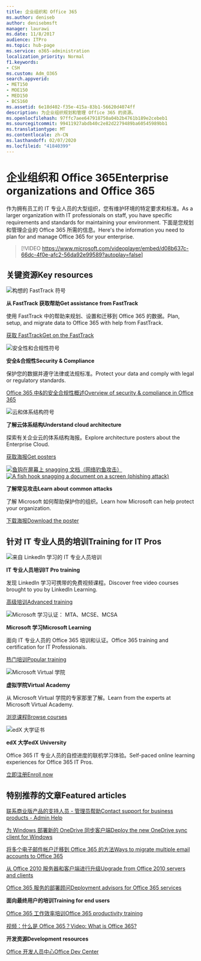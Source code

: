 ```yaml
---
title: 企业组织和 Office 365
ms.author: deniseb
author: denisebmsft
manager: laurawi
ms.date: 11/8/2017
audience: ITPro
ms.topic: hub-page
ms.service: o365-administration
localization_priority: Normal
f1.keywords:
- CSH
ms.custom: Adm_O365
search.appverid:
- MET150
- MOE150
- MED150
- BCS160
ms.assetid: 6e18d402-f35e-415a-83b1-56620d4074ff
description: 为企业组织规划和管理 Office 365 的资源。
ms.openlocfilehash: 97ffc7aee647918750a04b2b4761b189e2cebeb1
ms.sourcegitcommit: 99411927abdb40c2e82d2279489ba60545989bb1
ms.translationtype: MT
ms.contentlocale: zh-CN
ms.lasthandoff: 02/07/2020
ms.locfileid: "41840399"
---
```

# <a name="enterprise-organizations-and-office-365"></a><span data-ttu-id="cd888-103">企业组织和 Office 365</span><span class="sxs-lookup"><span data-stu-id="cd888-103">Enterprise organizations and Office 365</span></span>

<span data-ttu-id="cd888-104">作为拥有员工的 IT 专业人员的大型组织，您有维护环境的特定要求和标准。</span><span class="sxs-lookup"><span data-stu-id="cd888-104">As a larger organization with IT professionals on staff, you have specific requirements and standards for maintaining your environment.</span></span> <span data-ttu-id="cd888-105">下面是您规划和管理企业的 Office 365 所需的信息。</span><span class="sxs-lookup"><span data-stu-id="cd888-105">Here's the information you need to plan for and manage Office 365 for your enterprise.</span></span>
  

> [!VIDEO https://www.microsoft.com/videoplayer/embed/d08b637c-66dc-4f0e-afc2-56da92e99589?autoplay=false]
  
## <a name="key-resources"></a><span data-ttu-id="cd888-106">关键资源</span><span class="sxs-lookup"><span data-stu-id="cd888-106">Key resources</span></span>

![构想的 FastTrack 符号](media/263443cf-d8bd-460b-ac46-a08323551f3f.png)
  
 <span data-ttu-id="cd888-108">**从 FastTrack 获取帮助**</span><span class="sxs-lookup"><span data-stu-id="cd888-108">**Get assistance from FastTrack**</span></span>
  
<span data-ttu-id="cd888-109">使用 FastTrack 中的帮助来规划、设置和迁移到 Office 365 的数据。</span><span class="sxs-lookup"><span data-stu-id="cd888-109">Plan, setup, and migrate data to Office 365 with help from FastTrack.</span></span>
  
[<span data-ttu-id="cd888-110">获取 FastTrack</span><span class="sxs-lookup"><span data-stu-id="cd888-110">Get on the FastTrack</span></span>](https://go.microsoft.com/fwlink/?linkid=238431)
  
![安全性和合规性符号](media/f96c2cdf-d151-4f44-bb11-20bb7f366a21.png)
  
 <span data-ttu-id="cd888-112">**安全&amp;合规性**</span><span class="sxs-lookup"><span data-stu-id="cd888-112">**Security &amp; Compliance**</span></span>
  
<span data-ttu-id="cd888-113">保护您的数据并遵守法律或法规标准。</span><span class="sxs-lookup"><span data-stu-id="cd888-113">Protect your data and comply with legal or regulatory standards.</span></span>
  
[<span data-ttu-id="cd888-114">Office 365 中&amp;的安全合规性概述</span><span class="sxs-lookup"><span data-stu-id="cd888-114">Overview of security &amp; compliance in Office 365</span></span>](https://support.office.com/article/dcb83b2c-ac66-4ced-925d-50eb9698a0b2)
  
![云和体系结构符号](media/2850ac8d-4c99-4825-869e-83724c4ef54e.png)
  
 <span data-ttu-id="cd888-116">**了解云体系结构**</span><span class="sxs-lookup"><span data-stu-id="cd888-116">**Understand cloud architecture**</span></span>
  
<span data-ttu-id="cd888-117">探索有关企业云的体系结构海报。</span><span class="sxs-lookup"><span data-stu-id="cd888-117">Explore architecture posters about the Enterprise Cloud.</span></span>
  
[<span data-ttu-id="cd888-118">获取海报</span><span class="sxs-lookup"><span data-stu-id="cd888-118">Get posters</span></span>](https://aka.ms/cloudarch)
  
<span data-ttu-id="cd888-119">[![鱼钩在屏幕上 snagging 文档（网络钓鱼攻击）](media/dc32a996-623a-400c-9b7a-ed1b89a56948.png)](https://aka.ms/commonattacks)</span><span class="sxs-lookup"><span data-stu-id="cd888-119">[![A fish hook snagging a document on a screen (phishing attack)](media/dc32a996-623a-400c-9b7a-ed1b89a56948.png)](https://aka.ms/commonattacks)</span></span>
  
 <span data-ttu-id="cd888-120">**了解常见攻击**</span><span class="sxs-lookup"><span data-stu-id="cd888-120">**Learn about common attacks**</span></span>
  
<span data-ttu-id="cd888-121">了解 Microsoft 如何帮助保护你的组织。</span><span class="sxs-lookup"><span data-stu-id="cd888-121">Learn how Microsoft can help protect your organization.</span></span>
  
[<span data-ttu-id="cd888-122">下载海报</span><span class="sxs-lookup"><span data-stu-id="cd888-122">Download the poster</span></span>](https://aka.ms/commonattacks)
  
## <a name="training-for-it-pros"></a><span data-ttu-id="cd888-123">针对 IT 专业人员的培训</span><span class="sxs-lookup"><span data-stu-id="cd888-123">Training for IT Pros</span></span>

![来自 LinkedIn 学习的 IT 专业人员培训](media/b951eac7-9d99-42b5-86a3-3058a6445077.png)
  
 <span data-ttu-id="cd888-125">**IT 专业人员培训**</span><span class="sxs-lookup"><span data-stu-id="cd888-125">**IT Pro training**</span></span>
  
<span data-ttu-id="cd888-126">发现 LinkedIn 学习可携带的免费视频课程。</span><span class="sxs-lookup"><span data-stu-id="cd888-126">Discover free video courses brought to you by LinkedIn Learning.</span></span>
  
[<span data-ttu-id="cd888-127">高级培训</span><span class="sxs-lookup"><span data-stu-id="cd888-127">Advanced training</span></span>](https://support.office.com/article/68cc9b95-0bdc-491e-a81f-ee70b3ec63c5.aspx)
  
![Microsoft 学习认证： MTA、MCSE、MCSA](media/8eab3b6a-5aff-423c-9c57-fd078fdebca8.png)
  
 <span data-ttu-id="cd888-129">**Microsoft 学习**</span><span class="sxs-lookup"><span data-stu-id="cd888-129">**Microsoft Learning**</span></span>
  
<span data-ttu-id="cd888-130">面向 IT 专业人员的 Office 365 培训和认证。</span><span class="sxs-lookup"><span data-stu-id="cd888-130">Office 365 training and certification for IT Professionals.</span></span>
  
[<span data-ttu-id="cd888-131">热门培训</span><span class="sxs-lookup"><span data-stu-id="cd888-131">Popular training</span></span>](https://go.microsoft.com/fwlink/?linkid=826247)
  
![Microsoft Virtual 学院](media/1bced083-acd6-4705-9f22-22009166a5d7.png)
  
 <span data-ttu-id="cd888-133">**虚拟学院**</span><span class="sxs-lookup"><span data-stu-id="cd888-133">**Virtual Academy**</span></span>
  
<span data-ttu-id="cd888-134">从 Microsoft Virtual 学院的专家那里了解。</span><span class="sxs-lookup"><span data-stu-id="cd888-134">Learn from the experts at Microsoft Virtual Academy.</span></span>
  
[<span data-ttu-id="cd888-135">浏览课程</span><span class="sxs-lookup"><span data-stu-id="cd888-135">Browse courses</span></span>](https://go.microsoft.com/fwlink/?linkid=826248)
  
![edX 大学证书](media/c52ff863-94fa-4d6e-b91f-f9057956a7b0.png)
  
 <span data-ttu-id="cd888-137">**edX 大学**</span><span class="sxs-lookup"><span data-stu-id="cd888-137">**edX University**</span></span>
  
<span data-ttu-id="cd888-138">Office 365 IT 专业人员的自控进度的联机学习体验。</span><span class="sxs-lookup"><span data-stu-id="cd888-138">Self-paced online learning experiences for Office 365 IT Pros.</span></span>
  
[<span data-ttu-id="cd888-139">立即注册</span><span class="sxs-lookup"><span data-stu-id="cd888-139">Enroll now</span></span>](https://go.microsoft.com/fwlink/?linkid=852994)
  
## <a name="featured-articles"></a><span data-ttu-id="cd888-140">特别推荐的文章</span><span class="sxs-lookup"><span data-stu-id="cd888-140">Featured articles</span></span>

[<span data-ttu-id="cd888-141">联系商业版产品的支持人员 - 管理员帮助</span><span class="sxs-lookup"><span data-stu-id="cd888-141">Contact support for business products - Admin Help</span></span>](https://support.office.com/article/32a17ca7-6fa0-4870-8a8d-e25ba4ccfd4b)
  
[<span data-ttu-id="cd888-142">为 Windows 部署新的 OneDrive 同步客户端</span><span class="sxs-lookup"><span data-stu-id="cd888-142">Deploy the new OneDrive sync client for Windows</span></span>](https://support.office.com/article/3f3a511c-30c6-404a-98bf-76f95c519668)
  
[<span data-ttu-id="cd888-143">将多个电子邮件帐户迁移到 Office 365 的方法</span><span class="sxs-lookup"><span data-stu-id="cd888-143">Ways to migrate multiple email accounts to Office 365</span></span>](https://support.office.com/article/0a4913fe-60fb-498f-9155-a86516418842)
  
[<span data-ttu-id="cd888-144">从 Office 2010 服务器和客户端进行升级</span><span class="sxs-lookup"><span data-stu-id="cd888-144">Upgrade from Office 2010 servers and clients</span></span>](upgrade-from-office-2010-servers-and-products.md)
  
[<span data-ttu-id="cd888-145">Office 365 服务的部署顾问</span><span class="sxs-lookup"><span data-stu-id="cd888-145">Deployment advisors for Office 365 services</span></span>](deployment-advisors-for-office-365.md)
  
 <span data-ttu-id="cd888-146">**面向最终用户的培训**</span><span class="sxs-lookup"><span data-stu-id="cd888-146">**Training for end users**</span></span>
  
[<span data-ttu-id="cd888-147">Office 365 工作效率培训</span><span class="sxs-lookup"><span data-stu-id="cd888-147">Office 365 productivity training</span></span>](https://support.office.com/article/af07cb6b-980d-4f33-8599-322582767408)
  
[<span data-ttu-id="cd888-148">视频：什么是 Office 365？</span><span class="sxs-lookup"><span data-stu-id="cd888-148">Video: What is Office 365?</span></span>](https://support.office.com/article/847caf12-2589-452c-8aca-1c009797678b)
  
 <span data-ttu-id="cd888-149">**开发资源**</span><span class="sxs-lookup"><span data-stu-id="cd888-149">**Development resources**</span></span>
  
[<span data-ttu-id="cd888-150">Office 开发人员中心</span><span class="sxs-lookup"><span data-stu-id="cd888-150">Office Dev Center</span></span>](https://go.microsoft.com/fwlink/?linkid=615418)
  

